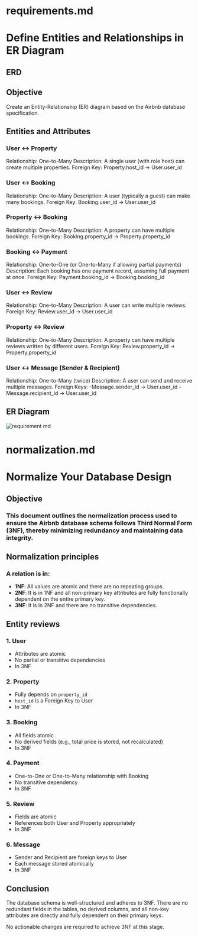 # requirements.md
# Define Entities and Relationships in ER Diagram
## ERD
## Objective
Create an Entity-Relationship (ER) diagram based on the Airbnb database specification.

## Entities and Attributes

### User ↔ Property
Relationship: One-to-Many
Description: A single user (with role host) can create multiple properties.
Foreign Key: Property.host_id → User.user_id
### User ↔ Booking
Relationship: One-to-Many
Description: A user (typically a guest) can make many bookings.
Foreign Key: Booking.user_id → User.user_id
### Property ↔ Booking
Relationship: One-to-Many
Description: A property can have multiple bookings.
Foreign Key: Booking.property_id → Property.property_id
### Booking ↔ Payment
Relationship: One-to-One (or One-to-Many if allowing partial payments)
Description: Each booking has one payment record, assuming full payment at once.
Foreign Key: Payment.booking_id → Booking.booking_id
### User ↔ Review
Relationship: One-to-Many
Description: A user can write multiple reviews.
Foreign Key: Review.user_id → User.user_id
### Property ↔ Review
Relationship: One-to-Many
Description: A property can have multiple reviews written by different users.
Foreign Key: Review.property_id → Property.property_id
### User ↔ Message (Sender & Recipient)
Relationship: One-to-Many (twice)
Description: A user can send and receive multiple messages.
Foreign Keys:
  -Message.sender_id → User.user_id
  -Message.recipient_id → User.user_id

## ER Diagram
![requirement md](https://github.com/user-attachments/assets/80745473-99e4-4347-ae76-2a1ddd066cf0)

# normalization.md
# Normalize Your Database Design
## Objective
### This document outlines the normalization process used to ensure the Airbnb database schema follows Third Normal Form (3NF), thereby minimizing redundancy and maintaining data integrity.
## Normalization principles 
### A relation is in:
- **1NF**: All values are atomic and there are no repeating groups.
- **2NF**: It is in 1NF and all non-primary key attributes are fully functionally dependent on the entire primary key.
- **3NF**: It is in 2NF and there are no transitive dependencies.
## Entity reviews
### 1. User
- Attributes are atomic
-  No partial or transitive dependencies
-  In 3NF

### 2. Property
-  Fully depends on `property_id`
-  `host_id` is a Foreign Key to User
-  In 3NF

### 3. Booking
-  All fields atomic
-  No derived fields (e.g., total price is stored, not recalculated)
-  In 3NF

### 4. Payment
-  One-to-One or One-to-Many relationship with Booking
-  No transitive dependency
-  In 3NF

### 5. Review
-  Fields are atomic
-  References both User and Property appropriately
-  In 3NF

### 6. Message
-  Sender and Recipient are foreign keys to User
-  Each message stored atomically
-  In 3NF
## Conclusion

The database schema is well-structured and adheres to 3NF. There are no redundant fields in the tables, no derived columns, and all non-key attributes are directly and fully dependent on their primary keys.

No actionable changes are required to achieve 3NF at this stage.






